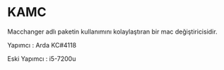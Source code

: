 # KAMC

Macchanger adlı paketin kullanımını kolaylaştıran bir mac değiştiricisidir.

Yapımcı : Arda KC#4118

Eski Yapımcı : i5-7200u
